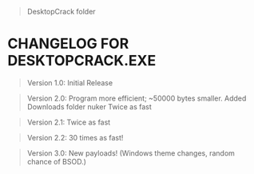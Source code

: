 >DesktopCrack folder 

CHANGELOG FOR DESKTOPCRACK.EXE
=================================================

>Version 1.0:
Initial Release

>Version 2.0:
Program more efficient; ~50000 bytes smaller.
Added Downloads folder nuker
Twice as fast

>Version 2.1:
Twice as fast

>Version 2.2:
30 times as fast!

>Version 3.0:
New payloads! (Windows theme changes, random chance of BSOD.)
